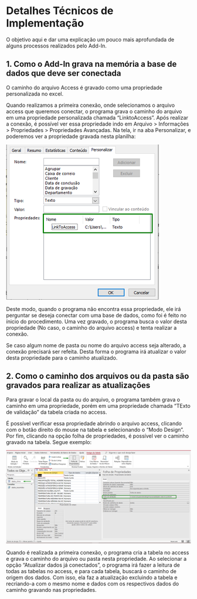 # Detalhes Técnicos de Implementação

O objetivo aqui e dar uma explicação um pouco mais aprofundada de alguns processos realizados pelo Add-In.

## 1. Como o Add-In grava na memória a base de dados que deve ser conectada

O caminho do arquivo Access é gravado como uma propriedade personalizada no excel.

Quando realizamos a primeira conexão, onde selecionamos o arquivo access que queremos conectar, o programa grava o caminho do arquivo em uma propriedade personalizada chamada “LinktoAccess”. Após realizar a conexão, é possível ver essa propriedade indo em Arquivo > Informações > Propriedades > Propriedades Avançadas. Na tela, ir na aba Personalizar, e poderemos ver a propriedade gravada nesta planilha:

![LinkToAccess](doc_\imgs_detalhes\LinkToAccess.png)

Deste modo, quando o programa não encontra essa propriedade, ele irá perguntar se deseja conectar com uma base de dados, como foi é feito no ínicio do procedimento. Uma vez gravado, o programa busca o valor desta propriedade (No caso, o caminho do arquivo access) e tenta realizar a conexão.

Se caso algum nome de pasta ou nome do arquivo access seja alterado, a conexão precisará ser refeita. Desta forma o programa irá atualizar o valor desta propriedade para o caminho atualizado.

## 2. Como o caminho dos arquivos ou da pasta são gravados para realizar as atualizações

Para gravar o local da pasta ou do arquivo, o programa também grava o caminho em uma propriedade, porém em uma propriedade chamada “TExto de validação” da tabela criada no access.

É possível verificar essa propriedade abrindo o arquivo access, clicando com o botão direito do mouse na tabela e selecionando o “Modo Design”. Por fim, clicando na opção folha de propriedades, é possível ver o caminho gravado na tabela. Segue exemplo:

![Texto Validação](imgs_detalhes\caminho_tabela_access.png)

Quando é realizada a primeira conexão, o programa cria a tabela no access e grava o caminho do arquivo ou pasta nesta propriedade. Ao selecionar a opção “Atualizar dados já conectados”, o programa irá fazer a leitura de todas as tabelas no access, e para cada tabela, buscará o caminho de origem dos dados. Com isso, ela faz a atualização excluindo a tabela e recriando-a com o mesmo nome e dados com os respectivos dados do caminho gravando nas propriedades.
